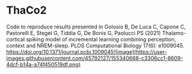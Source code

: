 # ThaCo2

Code to reproduce results presented in Golosio B, De Luca C, Capone C, Pastorelli E, Stegel G, Tiddia G, De Bonis G, Paolucci PS (2021) Thalamo-cortical spiking model of incremental learning combining perception, context and NREM-sleep. PLOS Computational Biology 17(6): e1009045. https://doi.org/10.1371/journal.pcbi.1009045![image](https://user-images.githubusercontent.com/45792127/155340668-c3306cc1-8609-4dcf-b14a-a74f450519df.png)

